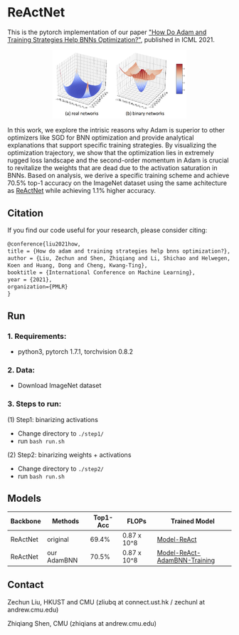 # ReActNet

This is the pytorch implementation of our paper ["How Do Adam and Training Strategies Help BNNs Optimization?"](https://arxiv.org/abs/2106.11309), published in ICML 2021. 

<div align=center>
<img width=60% src="https://github.com/liuzechun0216/images/blob/master/AdamBNN_github.jpg"/>
</div>

In this work, we explore the intrisic reasons why Adam is superior to other optimizers like SGD for BNN optimization and provide analytical explanations that support specific training strategies. By visualizing the optimization trajectory, we show that the optimization lies in extremely rugged loss landscape and the second-order momentum in Adam is crucial to revitalize the weights that are dead due to the activation saturation in BNNs. Based on analysis, we derive a specific training scheme and achieve 70.5% top-1 accuracy on the ImageNet dataset using the same achitecture as [ReActNet](https://github.com/liuzechun/ReActNet) while achieving 1.1% higher accuracy. 

## Citation

If you find our code useful for your research, please consider citing:

    @conference{liu2021how,
    title = {How do adam and training strategies help bnns optimization?},
    author = {Liu, Zechun and Shen, Zhiqiang and Li, Shichao and Helwegen, Koen and Huang, Dong and Cheng, Kwang-Ting},
    booktitle = {International Conference on Machine Learning},
    year = {2021},
    organization={PMLR}
    }

## Run

### 1. Requirements:
* python3, pytorch 1.7.1, torchvision 0.8.2
    
### 2. Data:
* Download ImageNet dataset

### 3. Steps to run:
(1) Step1:  binarizing activations
* Change directory to `./step1/` 
* run `bash run.sh`

(2) Step2:  binarizing weights + activations
* Change directory to `./step2/`
* run `bash run.sh`
       

## Models

| Backbone | Methods | Top1-Acc | FLOPs | Trained Model |
| --- | --- | --- | --- | --- | 
| ReActNet | original | 69.4% | 0.87 x 10^8 | [Model-ReAct](https://hkustconnect-my.sharepoint.com/:u:/g/personal/zliubq_connect_ust_hk/EZAJ5OPNyKJColmmJPkD-ysBP2uozsXMzbbA9giOuS21TA?e=HnKOCs) | 
| ReActNet | our AdamBNN | 70.5% | 0.87 x 10^8 | [Model-ReAct-AdamBNN-Training](https://hkustconnect-my.sharepoint.com/:u:/g/personal/zliubq_connect_ust_hk/EXEsfAt42gNLqfzt09BMoTwBbYT6sxH5VkZ_9DmBWhJxXg?e=fd4f5v) |

## Contact

Zechun Liu, HKUST and CMU (zliubq at connect.ust.hk / zechunl at andrew.cmu.edu)

Zhiqiang Shen, CMU (zhiqians at andrew.cmu.edu) 
